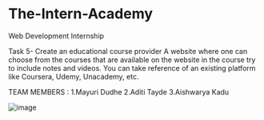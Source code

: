 # The-Intern-Academy
Web Development Internship

Task 5- Create an educational course provider
A website where one can choose from the courses
that are available on the website in the course try
to include notes and videos.
You can take reference of an existing platform
like Coursera, Udemy, Unacademy, etc.

TEAM MEMBERS :
1.Mayuri Dudhe
2.Aditi Tayde
3.Aishwarya Kadu

![image](https://user-images.githubusercontent.com/84588090/135899634-9b67f0cc-a793-4074-8e09-9ea2d125e5d6.png)


